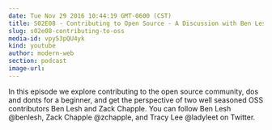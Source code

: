 ```yaml
---
date: Tue Nov 29 2016 10:44:19 GMT-0600 (CST)
title: S02E08 - Contributing to Open Source - A Discussion with Ben Lesh and Zack Chapple
slug: s02e08-contributing-to-oss
media-id: vpy53pQU4yk
kind: youtube
author: modern-web
section: podcast
image-url:
---
```

In this episode we explore contributing to the open source community, dos and donts for a beginner, and get the perspective of two well seasoned OSS contributors Ben Lesh and Zack Chapple. You can follow Ben Lesh @benlesh, Zack Chapple @zchapple, and Tracy Lee @ladyleet on Twitter.
